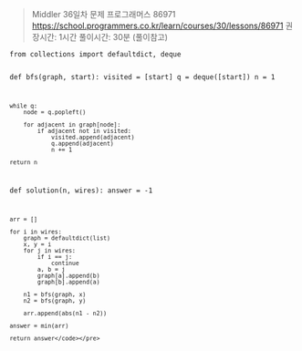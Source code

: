 <blockquote>
<p>Middler 36일차
문제 프로그래머스 86971
<a href="https://school.programmers.co.kr/learn/courses/30/lessons/86971">https://school.programmers.co.kr/learn/courses/30/lessons/86971</a>
권장시간: 1시간
풀이시간: 30분 (풀이참고)</p>
</blockquote>
<pre><code class="language-python3">from collections import defaultdict, deque

def bfs(graph, start):
    visited = [start]
    q = deque([start])
    n = 1

    while q:
        node = q.popleft()

        for adjacent in graph[node]:
            if adjacent not in visited:
                visited.append(adjacent)
                q.append(adjacent)
                n += 1

    return n


def solution(n, wires):
    answer = -1


    arr = []

    for i in wires:
        graph = defaultdict(list)
        x, y = i
        for j in wires:
            if i == j:
                continue
            a, b = j
            graph[a].append(b)
            graph[b].append(a)

        n1 = bfs(graph, x)
        n2 = bfs(graph, y)

        arr.append(abs(n1 - n2))

    answer = min(arr)

    return answer</code></pre>
<p><img alt="" src="https://velog.velcdn.com/images/saruru/post/9499a9bd-a7f1-40b7-82c4-893bc4924dab/image.png" /></p>